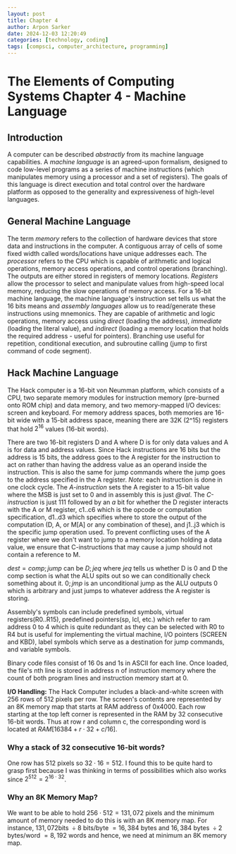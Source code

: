 ```yaml
---
layout: post
title: Chapter 4
author: Arpon Sarker
date: 2024-12-03 12:20:49
categories: [technology, coding]
tags: [compsci, computer_architecture, programming]
---
```


# The Elements of Computing Systems Chapter 4 - Machine Language

## Introduction
A computer can be described *abstractly* from its machine language capabilities. A *machine language* is an agreed-upon formalism, designed to code low-level programs as a series of machine instructions (which manipulates memory using a processor and a set of registers). The goals of this language is direct execution and total control over the hardware platform as opposed to the generality and expressiveness of high-level languages. 

## General Machine Language
The term *memory* refers to the collection of hardware devices that store data and instructions in the computer. A contiguous array of cells of some fixed width called words/locations have unique addresses each. The *processor* refers to the CPU which is capable of arithmetic and logical operations, memory access operations, and control operations (branching). The outputs are either stored in registers of memory locations. *Registers* allow the processor to select and manipulate values from high-speed local memory, reducing the slow operations of memory access. For a 16-bit machine language, the machine language's instruction set tells us what the 16 bits means and *assembly languages* allow us to read/generate these instructions using mnemonics. They are capable of arithmetic and logic operations, memory access using *direct* (loading the address), *immediate* (loading the literal value), and *indirect* (loading a memory location that holds the required address - useful for pointers). Branching use useful for repetition, conditional execution, and subroutine calling (jump to first command of code segment). 

## Hack Machine Language
The Hack computer is a 16-bit von Neumman platform, which consists of a CPU, two separate memory modules for instruction memory (pre-burned onto ROM chip) and data memory, and two memory-mapped I/O devices: screen and keyboard. For memory address spaces, both memories are 16-bit wide with a 15-bit address space, meaning there are 32K (2^15) registers that hold $2^16$ values (16-bit words).

There are two 16-bit registers D and A where D is for only data values and A is for data and address values. Since Hack instructions are 16 bits but the address is 15 bits, the address goes to the A register for the instruction to act on rather than having the address value as an operand inside the instruction. This is also the same for jump commands where the jump goes to the address specified in the A register. *Note:* each instruction is done in one clock cycle. The *A-instruction* sets the A register to a 15-bit value where the MSB is just set to 0 and in assembly this is just *@val*. The *C-instruction* is just 111 followed by an *a* bit for whether the D register interacts with the A or M register, c1..c6 which is the opcode or computation specification, d1..d3 which specifies where to store the output of the computation (D, A, or M[A] or any combination of these), and j1..j3 which is the specific jump operation used. To prevent conflicting uses of the A register where we don't want to jump to a memory location holding a data value, we ensure that C-instructions that may cause a jump should not contain a reference to M. 

$dest=comp;jump$ can be $D;jeq$ where *jeq* tells us whether D is 0 and D the comp section is what the ALU spits out so we can conditionally check something about it. $0;jmp$ is an unconditional jump as the ALU outputs 0 which is arbitrary and just jumps to whatever address the A register is storing. 

Assembly's symbols can include predefined symbols, virtual registers(R0..R15), predefined pointers(sp, lcl, etc.) which refer to ram address 0 to 4 which is quite redundant as they can be selected with R0 to R4 but is useful for implementing the virtual machine, I/O pointers (SCREEN and KBD), label symbols which serve as a destination for jump commands, and variable symbols.

Binary code files consist of 16 0s and 1s in ASCII for each line. Once loaded, the file's nth line is stored in address n of instruction memory where the count of both program lines and instruction memory start at 0.

**I/O Handling:**
The Hack Computer includes a black-and-white screen with 256 rows of 512 pixels per row. The screen's contents are represented by an 8K memory map that starts at RAM address of 0x4000. Each row starting at the top left corner is represented in the RAM by 32 consecutive 16-bit words. Thus at row r and column c, the corresponding word is located at $RAM[16384 + r\cdot 32 + c/16]$.

### Why a stack of 32 consecutive 16-bit words?
One row has 512 pixels so $32\cdot 16 = 512$. I found this to be quite hard to grasp first because I was thinking in terms of possibilities which also works since $2^{512} = 2^{16 \cdot 32}$.  

### Why an 8K Memory Map?
We want to be able to hold $256 \cdot 512 = 131,072$ pixels and the minimum amount of memory needed to do this is with an 8K memory map. For instance, $131,072 \text{bits } \div 8 \text{ bits/byte } = 16,384 \text{ bytes}$ and $16,384 \text{ bytes } \div 2 \text { bytes/word } = 8,192 \text { words}$ and hence, we need at minimum an 8K memory map.
